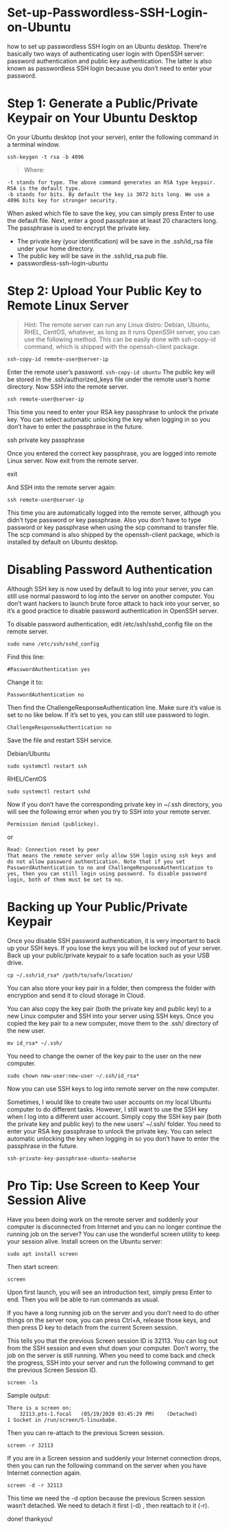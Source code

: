 # Set-up-Passwordless-SSH-Login-on-Ubuntu

how to set up passwordless SSH login on an Ubuntu desktop. There’re basically two ways of authenticating user login with OpenSSH server: password authentication and public key authentication. The latter is also known as passwordless SSH login because you don’t need to enter your password.



# Step 1: Generate a Public/Private Keypair on Your Ubuntu Desktop
On your Ubuntu desktop (not your server), enter the following command in a terminal window.
```
ssh-keygen -t rsa -b 4096
```
>Where:
```
-t stands for type. The above command generates an RSA type keypair. RSA is the default type.
-b stands for bits. By default the key is 3072 bits long. We use a 4096 bits key for stronger security.
```
When asked which file to save the key, you can simply press Enter to use the default file. Next, enter a good passphrase at least 20 characters long. The passphrase is used to encrypt the private key.

- The private key (your identification) will be save in the .ssh/id_rsa file under your home directory.
- The public key will be save in the .ssh/id_rsa.pub file.
- passwordless-ssh-login-ubuntu

# Step 2: Upload Your Public Key to Remote Linux Server

>Hint: The remote server can run any Linux distro: Debian, Ubuntu, RHEL, CentOS, whatever, as long as it runs OpenSSH server, you can use the following method.
This can be easily done with ssh-copy-id command, which is shipped with the openssh-client package.
```
ssh-copy-id remote-user@server-ip
```
Enter the remote user’s password.
``
ssh-copy-id ubuntu
``
The public key will be stored in the .ssh/authorized_keys file under the remote user’s home directory. Now SSH into the remote server.
```
ssh remote-user@server-ip
```
This time you need to enter your RSA key passphrase to unlock the private key. You can select automatic unlocking the key when logging in so you don’t have to enter the passphrase in the future.

ssh private key passphrase

Once you entered the correct key passphrase, you are logged into remote Linux server. Now exit from the remote server.

exit

And SSH into the remote server again:
```
ssh remote-user@server-ip
```
This time you are automatically logged into the remote server, although you didn’t type password or key passphrase. Also you don’t have to type password or key passphrase when using the scp command to transfer file. The scp command is also shipped by the openssh-client package, which is installed by default on Ubuntu desktop.

# Disabling Password Authentication

Although SSH key is now used by default to log into your server, you can still use normal password to log into the server on another computer. You don’t want hackers to launch brute force attack to hack into your server, so it’s a good practice to disable password authentication in OpenSSH server.

To disable password authentication, edit /etc/ssh/sshd_config file on the remote server.
```
sudo nano /etc/ssh/sshd_config
```
Find this line:
```
#PasswordAuthentication yes
```
Change it to:
```
PasswordAuthentication no
```
Then find the ChallengeResponseAuthentication line. Make sure it’s value is set to no like below. If it’s set to yes, you can still use password to login.
```
ChallengeResponseAuthentication no
```
Save the file and restart SSH service.

Debian/Ubuntu
```
sudo systemctl restart ssh
```
RHEL/CentOS

```
sudo systemctl restart sshd
```
Now if you don’t have the corresponding private key in ~/.ssh directory, you will see the following error when you try to SSH into your remote server.
```
Permission denied (publickey).
```
or
```
Read: Connection reset by peer
That means the remote server only allow SSH login using ssh keys and do not allow password authentication. Note that if you set PasswordAuthentication to no and ChallengeResponseAuthentication to yes, then you can still login using password. To disable password login, both of them must be set to no.
```
# Backing up Your Public/Private Keypair
Once you disable SSH password authentication, it is very important to back up your SSH keys. If you lose the keys you will be locked out of your server. Back up your public/private keypair to a safe location such as your USB drive.
```
cp ~/.ssh/id_rsa* /path/to/safe/location/
```
You can also store your key pair in a folder, then compress the folder with encryption and send it to cloud storage in Cloud.

You can also copy the key pair (both the private key and public key) to a new Linux computer and SSH into your server using SSH keys. Once you copied the key pair to a new computer, move them to the .ssh/ directory of the new user.
```
mv id_rsa* ~/.ssh/
```
You need to change the owner of the key pair to the user on the new computer.
```
sudo chown new-user:new-user ~/.ssh/id_rsa*
```
Now you can use SSH keys to log into remote server on the new computer.

Sometimes, I would like to create two user accounts on my local Ubuntu computer to do different tasks. However, I still want to use the SSH key when I log into a different user account. Simply copy the SSH key pair (both the private key and public key) to the new users’ ~/.ssh/ folder. You need to enter your RSA key passphrase to unlock the private key. You can select automatic unlocking the key when logging in so you don’t have to enter the passphrase in the future.
```
ssh-private-key-passphrase-ubuntu-seahorse
```

# Pro Tip: Use Screen to Keep Your Session Alive

Have you been doing work on the remote server and suddenly your computer is disconnected from Internet and you can no longer continue the running job on the server? You can use the wonderful screen utility to keep your session alive. Install screen on the Ubuntu server:
```
sudo apt install screen
```
Then start screen:
```
screen
```
Upon first launch, you will see an introduction text, simply press Enter to end. Then you will be able to run commands as usual.

If you have a long running job on the server and you don’t need to do other things on the server now, you can press Ctrl+A, release those keys, and then press D key to detach from the current Screen session.

This tells you that the previous Screen session ID is 32113. You can log out from the SSH session and even shut down your computer. Don’t worry, the job on the server is still running. When you need to come back and check the progress, SSH into your server and run the following command to get the previous Screen Session ID.
```
screen -ls
```
Sample output:
```
There is a screen on:
	32113.pts-1.focal	(05/19/2020 03:45:29 PM)	(Detached)
1 Socket in /run/screen/S-linuxbabe.
```
Then you can re-attach to the previous Screen session.
```
screen -r 32113
```
If you are in a Screen session and suddenly your Internet connection drops, then you can run the following command on the server when you have Internet connection again.
```
screen -d -r 32113
```
This time we need the -d option because the previous Screen session wasn’t detached. We need to detach it first (-d) , then reattach to it (-r).


done! thankyou!
